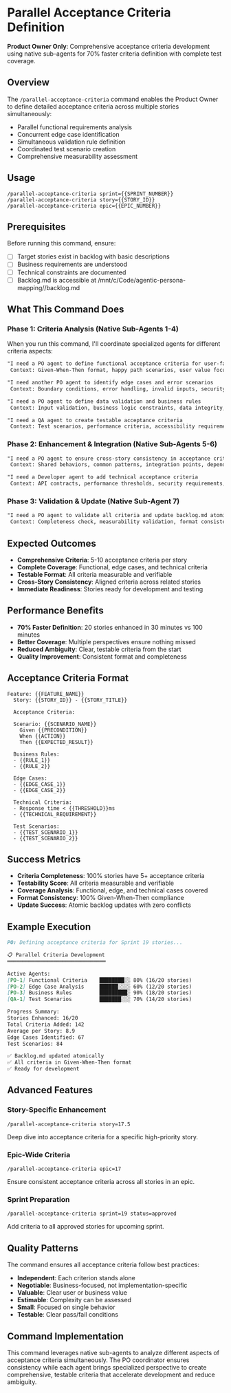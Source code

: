 # Parallel Acceptance Criteria Definition

**Product Owner Only**: Comprehensive acceptance criteria development using native sub-agents for 70% faster criteria definition with complete test coverage.

## Overview

The `/parallel-acceptance-criteria` command enables the Product Owner to define detailed acceptance criteria across multiple stories simultaneously:
- Parallel functional requirements analysis
- Concurrent edge case identification
- Simultaneous validation rule definition
- Coordinated test scenario creation
- Comprehensive measurability assessment

## Usage

```
/parallel-acceptance-criteria sprint={{SPRINT_NUMBER}}
/parallel-acceptance-criteria story={{STORY_ID}}
/parallel-acceptance-criteria epic={{EPIC_NUMBER}}
```

## Prerequisites

Before running this command, ensure:
- [ ] Target stories exist in backlog with basic descriptions
- [ ] Business requirements are understood
- [ ] Technical constraints are documented
- [ ] Backlog.md is accessible at /mnt/c/Code/agentic-persona-mapping//backlog.md

## What This Command Does

### Phase 1: Criteria Analysis (Native Sub-Agents 1-4)
When you run this command, I'll coordinate specialized agents for different criteria aspects:

```markdown
"I need a PO agent to define functional acceptance criteria for user-facing stories
 Context: Given-When-Then format, happy path scenarios, user value focus, measurable outcomes"

"I need another PO agent to identify edge cases and error scenarios
 Context: Boundary conditions, error handling, invalid inputs, security considerations"

"I need a PO agent to define data validation and business rules
 Context: Input validation, business logic constraints, data integrity, compliance requirements"

"I need a QA agent to create testable acceptance criteria
 Context: Test scenarios, performance criteria, accessibility requirements, automation potential"
```

### Phase 2: Enhancement & Integration (Native Sub-Agents 5-6)
```markdown
"I need a PO agent to ensure cross-story consistency in acceptance criteria
 Context: Shared behaviors, common patterns, integration points, dependency alignment"

"I need a Developer agent to add technical acceptance criteria
 Context: API contracts, performance thresholds, security requirements, technical constraints"
```

### Phase 3: Validation & Update (Native Sub-Agent 7)
```markdown
"I need a PO agent to validate all criteria and update backlog.md atomically
 Context: Completeness check, measurability validation, format consistency, backlog update"
```

## Expected Outcomes

- **Comprehensive Criteria**: 5-10 acceptance criteria per story
- **Complete Coverage**: Functional, edge cases, and technical criteria
- **Testable Format**: All criteria measurable and verifiable
- **Cross-Story Consistency**: Aligned criteria across related stories
- **Immediate Readiness**: Stories ready for development and testing

## Performance Benefits

- **70% Faster Definition**: 20 stories enhanced in 30 minutes vs 100 minutes
- **Better Coverage**: Multiple perspectives ensure nothing missed
- **Reduced Ambiguity**: Clear, testable criteria from the start
- **Quality Improvement**: Consistent format and completeness

## Acceptance Criteria Format

```gherkin
Feature: {{FEATURE_NAME}}
  Story: {{STORY_ID}} - {{STORY_TITLE}}

  Acceptance Criteria:
  
  Scenario: {{SCENARIO_NAME}}
    Given {{PRECONDITION}}
    When {{ACTION}}
    Then {{EXPECTED_RESULT}}
    
  Business Rules:
  - {{RULE_1}}
  - {{RULE_2}}
  
  Edge Cases:
  - {{EDGE_CASE_1}}
  - {{EDGE_CASE_2}}
  
  Technical Criteria:
  - Response time < {{THRESHOLD}}ms
  - {{TECHNICAL_REQUIREMENT}}
  
  Test Scenarios:
  - {{TEST_SCENARIO_1}}
  - {{TEST_SCENARIO_2}}
```

## Success Metrics

- **Criteria Completeness**: 100% stories have 5+ acceptance criteria
- **Testability Score**: All criteria measurable and verifiable
- **Coverage Analysis**: Functional, edge, and technical cases covered
- **Format Consistency**: 100% Given-When-Then compliance
- **Update Success**: Atomic backlog updates with zero conflicts

## Example Execution

```markdown
PO: Defining acceptance criteria for Sprint 19 stories...

📋 Parallel Criteria Development
════════════════════════════════

Active Agents:
[PO-1] Functional Criteria    ████████░░ 80% (16/20 stories)
[PO-2] Edge Case Analysis     ██████░░░░ 60% (12/20 stories)
[PO-3] Business Rules         █████████░ 90% (18/20 stories)
[QA-1] Test Scenarios         ███████░░░ 70% (14/20 stories)

Progress Summary:
Stories Enhanced: 16/20
Total Criteria Added: 142
Average per Story: 8.9
Edge Cases Identified: 67
Test Scenarios: 84

✅ Backlog.md updated atomically
✅ All criteria in Given-When-Then format
✅ Ready for development
```

## Advanced Features

### Story-Specific Enhancement
```
/parallel-acceptance-criteria story=17.5
```
Deep dive into acceptance criteria for a specific high-priority story.

### Epic-Wide Criteria
```
/parallel-acceptance-criteria epic=17
```
Ensure consistent acceptance criteria across all stories in an epic.

### Sprint Preparation
```
/parallel-acceptance-criteria sprint=19 status=approved
```
Add criteria to all approved stories for upcoming sprint.

## Quality Patterns

The command ensures all acceptance criteria follow best practices:
- **Independent**: Each criterion stands alone
- **Negotiable**: Business-focused, not implementation-specific
- **Valuable**: Clear user or business value
- **Estimable**: Complexity can be assessed
- **Small**: Focused on single behavior
- **Testable**: Clear pass/fail conditions

## Command Implementation

This command leverages native sub-agents to analyze different aspects of acceptance criteria simultaneously. The PO coordinator ensures consistency while each agent brings specialized perspective to create comprehensive, testable criteria that accelerate development and reduce ambiguity.